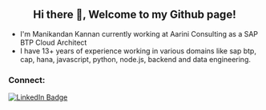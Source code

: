 <h2 align="center">Hi there 👋, Welcome to my Github page!</h2>
<ul>
  <li>I'm Manikandan Kannan currently working at Aarini Consulting as a SAP BTP Cloud Architect</li>
  <li>I have 13+ years of experience working in various domains like sap btp, cap, hana, javascript, python, node.js, backend and data engineering.</li> 
</ul>

<h3 align="left">Connect:</h3>
<div id="badges">
  <a href="https://www.linkedin.com/in/mkkannan/">
    <img src="https://img.shields.io/badge/LinkedIn-blue?style=for-the-badge&logo=linkedin&logoColor=white" alt="LinkedIn Badge"/>
  </a>   
</div> 
